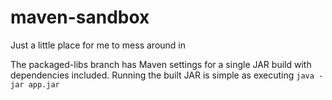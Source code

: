 # maven-sandbox
Just a little place for me to mess around in

The packaged-libs branch has Maven settings for a single JAR build with dependencies included.
Running the built JAR is simple as executing `java -jar app.jar`
